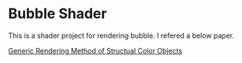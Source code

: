 # Bubble Shader

This is a shader project for rendering bubble. I refered a below paper.

[Generic Rendering Method of Structual Color Objects](http://library.naist.jp/mylimedio/dllimedio/show.cgi?bookid=100048530&oldid=89348)
